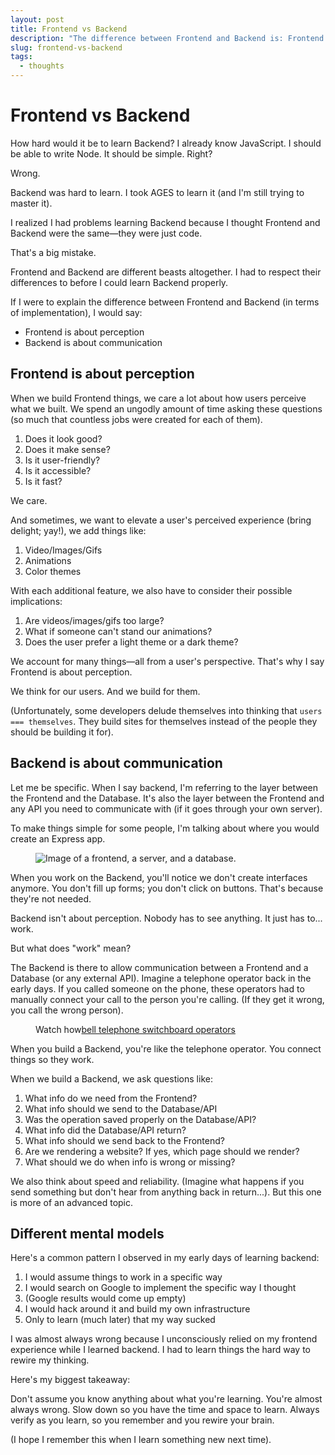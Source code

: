 ```yaml
---
layout: post
title: Frontend vs Backend
description: "The difference between Frontend and Backend is: Frontend is about perception; Backend is about communication." 
slug: frontend-vs-backend
tags:
  - thoughts
---
```


# Frontend vs Backend

How hard would it be to learn Backend? I already know JavaScript. I should be able to write Node. It should be simple. Right? 

Wrong. 

Backend was hard to learn. I took AGES to learn it (and I'm still trying to master it). 

I realized I had problems learning Backend because I thought Frontend and Backend were the same—they were just code. 

That's a big mistake. 

Frontend and Backend are different beasts altogether. I had to respect their differences to before I could learn Backend properly. 

If I were to explain the difference between Frontend and Backend (in terms of implementation), I would say: 

- Frontend is about perception 
- Backend is about communication

<!-- more -->

## Frontend is about perception 

When we build Frontend things, we care a lot about how users perceive what we built. We spend an ungodly amount of time asking these questions (so much that countless jobs were created for each of them). 

1. Does it look good? 
2. Does it make sense? 
3. Is it user-friendly? 
4. Is it accessible?
5. Is it fast? 

We care. 

And sometimes, we want to elevate a user's perceived experience (bring delight; yay!), we add things like: 

1. Video/Images/Gifs
2. Animations
3. Color themes 

With each additional feature, we also have to consider their possible implications: 

1. Are videos/images/gifs too large? 
2. What if someone can't stand our animations? 
3. Does the user prefer a light theme or a dark theme? 

We account for many things—all from a user's perspective. That's why I say Frontend is about perception. 

We think for our users. And we build for them. 

(Unfortunately, some developers delude themselves into thinking that `users === themselves`. They build sites for themselves instead of the people they should be building it for). 

## Backend is about communication 

Let me be specific. When I say backend, I'm referring to the layer between the Frontend and the Database. It's also the layer between the Frontend and any API you need to communicate with (if it goes through your own server). 

To make things simple for some people, I'm talking about where you would create an Express app. 

<figure><img src="/images/2019/frontend-vs-backend/server.png" alt="Image of a frontend, a server, and a database."></figure>

When you work on the Backend, you'll notice we don't create interfaces anymore. You don't fill up forms; you don't click on buttons. That's because they're not needed. 

Backend isn't about perception. Nobody has to see anything. It just has to... work. 

But what does "work" mean? 

The Backend is there to allow communication between a Frontend and a Database (or any external API). Imagine a telephone operator back in the early days. If you called someone on the phone, these operators had to manually connect your call to the person you're calling. (If they get it wrong, you call the wrong person). 

<figure><img src="/images/2019/frontend-vs-backend/bell-telephone-operators.jpg" alt=""><figcaption>Watch how<a href="https://youtu.be/2BzRjfOoiVQ">bell telephone switchboard operators</a></figcaption></figure>

When you build a Backend, you're like the telephone operator. You connect things so they work. 

When we build a Backend, we ask questions like: 

1. What info do we need from the Frontend? 
2. What info should we send to the Database/API
3. Was the operation saved properly on the Database/API? 
4. What info did the Database/API return? 
5. What info should we send back to the Frontend? 
6. Are we rendering a website? If yes, which page should we render? 
7. What should we do when info is wrong or missing? 

We also think about speed and reliability. (Imagine what happens if you send something but don't hear from anything back in return...). But this one is more of an advanced topic. 

## Different mental models 

Here's a common pattern I observed in my early days of learning backend: 

1. I would assume things to work in a specific way 
2. I would search on Google to implement the specific way I thought 
3. (Google results would come up empty) 
4. I would hack around it and build my own infrastructure 
5. Only to learn (much later) that my way sucked 

I was almost always wrong because I unconsciously relied on my frontend experience while I learned backend. I had to learn things the hard way to rewire my thinking. 

Here's my biggest takeaway: 

Don't assume you know anything about what you're learning. You're almost always wrong. Slow down so you have the time and space to learn. Always verify as you learn, so you remember and you rewire your brain. 

(I hope I remember this when I learn something new next time). 